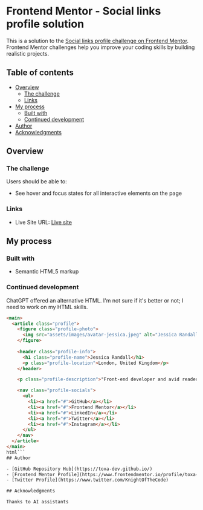 # Frontend Mentor - Social links profile solution

This is a solution to the [Social links profile challenge on Frontend Mentor](https://www.frontendmentor.io/challenges/social-links-profile-UG32l9m6dQ). Frontend Mentor challenges help you improve your coding skills by building realistic projects. 

## Table of contents

- [Overview](#overview)
  - [The challenge](#the-challenge)
  - [Links](#links)
- [My process](#my-process)
  - [Built with](#built-with)
  - [Continued development](#continued-development)
- [Author](#author)
- [Acknowledgments](#acknowledgments)

## Overview

### The challenge

Users should be able to:

- See hover and focus states for all interactive elements on the page

### Links

- Live Site URL: [Live site](http://toxa-dev.github.io/frontendmentor.io-social-links-profile)

## My process

### Built with

- Semantic HTML5 markup

### Continued development

ChatGPT offered an alternative HTML. I'm not sure if it's better or not; I need to work on my HTML skills.

```html
<main>
  <article class="profile">
    <figure class="profile-photo">
      <img src="assets/images/avatar-jessica.jpeg" alt="Jessica Randall's avatar">
    </figure>
    
    <header class="profile-info">
      <h1 class="profile-name">Jessica Randall</h1>
      <p class="profile-location">London, United Kingdom</p>
    </header>

    <p class="profile-description">"Front-end developer and avid reader."</p>

    <nav class="profile-socials">
      <ul>
        <li><a href="#">GitHub</a></li>
        <li><a href="#">Frontend Mentor</a></li>
        <li><a href="#">LinkedIn</a></li>
        <li><a href="#">Twitter</a></li>
        <li><a href="#">Instagram</a></li>
      </ul>
    </nav>
  </article>
</main>
html```
## Author

- [GitHub Repository Hub](https://toxa-dev.github.io/)
- [Frontend Mentor Profile](https://www.frontendmentor.io/profile/toxa-dev)
- [Twitter Profile](https://www.twitter.com/KnightOfTheCode)

## Acknowledgments

Thanks to AI assistants
